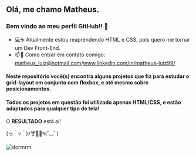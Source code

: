 ## Olá, me chamo Matheus.
### Bem vindo ao meu perfil GitHub!! 👋

- 💻☕ Atualmente estou reaprendendo HTML e CSS, pois quero me tornar um Dev Front-End. 
- 📫📧 Como entrar em contato comigo: matheus_luiz@hotmail.com/www.linkedin.com/in/matheus-luiz99/

#### Neste repositório você(s) encontra alguns projetos que fiz para estudar o grid-layout em conjunto com flexbox, e até mesmo sobre posicionamentos.
#### Todos os projetos em questão foi utilizado apenas HTML/CSS, e estão adaptados para qualquer tipo de tela!

O <strong>RESULTADO</strong> está ai! 

(っ＾▿＾)۶🍸🌟🍺٩(˘◡˘ )

![dormrm](https://user-images.githubusercontent.com/55817291/171970663-7c8a8e36-6263-458d-8f15-ed12996ba008.gif)

